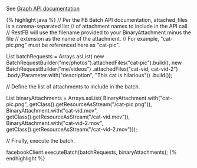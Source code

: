 See <a target="_blank" href="https://developers.facebook.com/docs/reference/api/batch/" class="label label-primary">Graph API documentation</a>

{% highlight java %}
// Per the FB Batch API documentation, attached_files is a comma-separated list
// of attachment names to include in the API call.
// RestFB will use the filename provided to your BinaryAttachment minus the file
// extension as the name of the attachment.
// For example, "cat-pic.png" must be referenced here as "cat-pic".

List<BatchRequest> batchRequests = Arrays.asList(
  new BatchRequestBuilder("me/photos").attachedFiles("cat-pic").build(),
  new BatchRequestBuilder("me/videos")
    .attachedFiles("cat-vid, cat-vid-2")
    .body(Parameter.with("description", "This cat is hilarious"))
    .build());

// Define the list of attachments to include in the batch.

List<BinaryAttachment> binaryAttachments = Arrays.asList(
  BinaryAttachment.with("cat-pic.png", getClass().getResourceAsStream("/cat-pic.png")),
  BinaryAttachment.with("cat-vid.mov", getClass().getResourceAsStream("/cat-vid.mov")),
  BinaryAttachment.with("cat-vid-2.mov", getClass().getResourceAsStream("/cat-vid-2.mov")));

// Finally, execute the batch.

facebookClient.executeBatch(batchRequests, binaryAttachments);
{% endhighlight %}